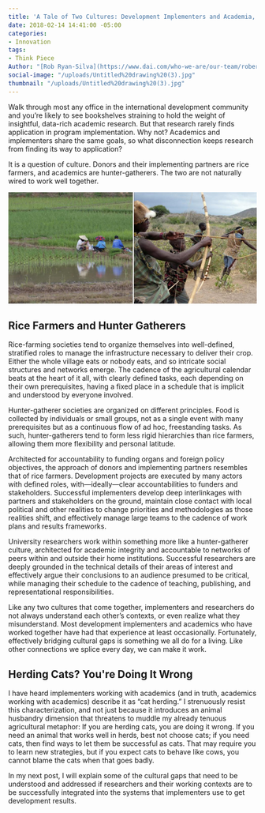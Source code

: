 ```yaml
---
title: 'A Tale of Two Cultures: Development Implementers and Academia, Part 1'
date: 2018-02-14 14:41:00 -05:00
categories:
- Innovation
tags:
- Think Piece
Author: "[Rob Ryan-Silva](https://www.dai.com/who-we-are/our-team/robert-ryan-silva)"
social-image: "/uploads/Untitled%20drawing%20(3).jpg"
thumbnail: "/uploads/Untitled%20drawing%20(3).jpg"
---
```


Walk through most any office in the international development community and you’re likely to see bookshelves straining to hold the weight of insightful, data-rich academic research. But that research rarely finds application in program implementation. Why not? Academics and implementers share the same goals, so what disconnection keeps research from finding its way to application?

It is a question of culture. Donors and their implementing partners are rice farmers, and academics are hunter-gatherers. The two are not naturally wired to work well together.

![Untitled drawing (3).jpg](/uploads/Untitled%20drawing%20(3).jpg)

<!--more-->

## Rice Farmers and Hunter Gatherers

Rice-farming societies tend to organize themselves into well-defined, stratified roles to manage the infrastructure necessary to deliver their crop. Either the whole village eats or nobody eats, and so intricate social structures and networks emerge. The cadence of the agricultural calendar beats at the heart of it all, with clearly defined tasks, each depending on their own prerequisites, having a fixed place in a schedule that is implicit and understood by everyone involved.

Hunter-gatherer societies are organized on different principles. Food is collected by individuals or small groups, not as a single event with many prerequisites but as a continuous flow of ad hoc, freestanding tasks. As such, hunter-gatherers tend to form less rigid hierarchies than rice farmers, allowing them more flexibility and personal latitude.

Architected for accountability to funding organs and foreign policy objectives, the approach of donors and implementing partners resembles that of rice farmers. Development projects are executed by many actors with defined roles, with—ideally—clear accountabilities to funders and stakeholders. Successful implementers develop deep interlinkages with partners and stakeholders on the ground, maintain close contact with local political and other realities to change priorities and methodologies as those realities shift, and effectively manage large teams to the cadence of work plans and results frameworks.

University researchers work within something more like a hunter-gatherer culture, architected for academic integrity and accountable to networks of peers within and outside their home institutions. Successful researchers are deeply grounded in the technical details of their areas of interest and effectively argue their conclusions to an audience presumed to be critical, while managing their schedule to the cadence of teaching, publishing, and representational responsibilities.

Like any two cultures that come together, implementers and researchers do not always understand each other’s contexts, or even realize what they misunderstand. Most development implementers and academics who have worked together have had that experience at least occasionally. Fortunately, effectively bridging cultural gaps is something we all do for a living. Like other connections we splice every day, we can make it work.

## Herding Cats? You're Doing It Wrong

I have heard implementers working with academics (and in truth, academics working with academics) describe it as “cat herding.” I strenuously resist this characterization, and not just because it introduces an animal husbandry dimension that threatens to muddle my already tenuous agricultural metaphor: If you are herding cats, you are doing it wrong. If you need an animal that works well in herds, best not choose cats; if you need cats, then find ways to let them be successful as cats. That may require you to learn new strategies, but if you expect cats to behave like cows, you cannot blame the cats when that goes badly.

In my next post, I will explain some of the cultural gaps that need to be understood and addressed if researchers and their working contexts are to be successfully integrated into the systems that implementers use to get development results.